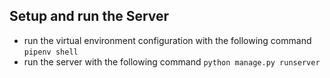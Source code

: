 ## Setup and run the Server
- run the virtual environment configuration with the following command `pipenv shell`
- run the server with the following command `python manage.py runserver`
